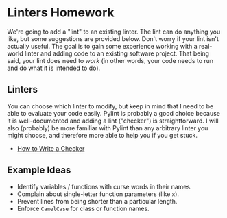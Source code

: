 # Linters Homework

We're going to add a "lint" to an existing linter. The lint can do anything you
like, but some suggestions are provided below. Don't worry if your lint isn't
actually useful. The goal is to gain some experience working with a real-world
linter and adding code to an existing software project. That being said, your
lint does need to *work* (in other words, your code needs to run and do what it
is intended to do).

## Linters

You can choose which linter to modify, but keep in mind that I need to be able
to evaluate your code easily. Pylint is probably a good choice because it is
well-documented and adding a lint ("checker") is straightforward. I will also
(probably) be more familiar with Pylint than any arbitrary linter you might
choose, and therefore more able to help you if you get stuck.

  * [How to Write a Checker](https://pylint.pycqa.org/en/latest/how_tos/custom_checkers.html)

## Example Ideas

  * Identify variables / functions with curse words in their names.
  * Complain about single-letter function parameters (like `x`).
  * Prevent lines from being shorter than a particular length.
  * Enforce `CamelCase` for class or function names.
